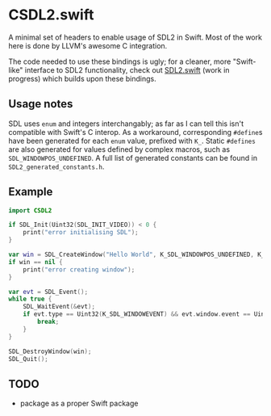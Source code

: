 # CSDL2.swift

A minimal set of headers to enable usage of SDL2 in Swift. Most of the work here is done by LLVM's awesome C integration.

The code needed to use these bindings is ugly; for a cleaner, more "Swift-like" interface to SDL2 functionality, check out [SDL2.swift](https://github.com/jaz303/SDL2.swift) (work in progress) which builds upon these bindings.

## Usage notes

SDL uses `enum` and integers interchangably; as far as I can tell this isn't compatible with Swift's C interop. As a workaround, corresponding `#define`s have been generated for each `enum` value, prefixed with `K_`. Static `#defines` are also generated for values defined by complex macros, such as `SDL_WINDOWPOS_UNDEFINED`. A full list of generated constants can be found in `SDL2_generated_constants.h`.

## Example

```swift
import CSDL2

if SDL_Init(Uint32(SDL_INIT_VIDEO)) < 0 {
	print("error initialising SDL");
}

var win = SDL_CreateWindow("Hello World", K_SDL_WINDOWPOS_UNDEFINED, K_SDL_WINDOWPOS_UNDEFINED, 640, 480, Uint32(K_SDL_WINDOW_SHOWN));
if win == nil {
	print("error creating window");
}

var evt = SDL_Event();
while true {
	SDL_WaitEvent(&evt);
	if evt.type == Uint32(K_SDL_WINDOWEVENT) && evt.window.event == Uint8(K_SDL_WINDOWEVENT_CLOSE) {
		break;
	}
}

SDL_DestroyWindow(win);
SDL_Quit();
```

## TODO

  - package as a proper Swift package